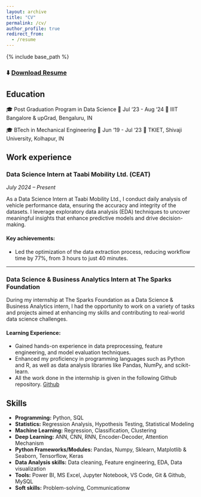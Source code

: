 ```yaml
---
layout: archive
title: "CV"
permalink: /cv/
author_profile: true
redirect_from:
  - /resume
---
```


{% include base_path %}

### ⬇️ [Download Resume](\files\DS_Nagraj_desai_resume.pdf)



Education
------
🎓 Post Graduation Program in Data Science
📅 Jul ‘23 - Aug ‘24
📍 IIIT Bangalore & upGrad, Bengaluru, IN

🎓 BTech in Mechanical Engineering
📅 Jun ‘19 - Jul ‘23
📍 TKIET, Shivaji University, Kolhapur, IN

Work experience
------
### Data Science Intern at Taabi Mobility Ltd. (CEAT)
_July 2024 – Present_

As a Data Science Intern at Taabi Mobility Ltd., I conduct daily analysis of vehicle performance data, ensuring the accuracy and integrity of the datasets. I leverage exploratory data analysis (EDA) techniques to uncover meaningful insights that enhance predictive models and drive decision-making.

#### Key achievements:

* Led the optimization of the data extraction process, reducing workflow time by 77%, from 3 hours to just 40 minutes.


------
### Data Science & Business Analytics Intern at The Sparks Foundation

During my internship at The Sparks Foundation as a Data Science & Business Analytics intern, I had the opportunity to work on a variety of tasks and projects aimed at enhancing my skills and contributing to real-world data science challenges.

#### Learning Experience:
  * Gained hands-on experience in data preprocessing, feature engineering, and model evaluation techniques.
  * Enhanced my proficiency in programming languages such as Python and R, as well as data analysis libraries like Pandas, NumPy, and scikit-learn.
  * All the work done in the internship is given in the following Github repository. [Github](https://github.com/NagrajADesai/TSF-GRIP-Tasks)


  
Skills
------
- **Programming:** Python, SQL 
- **Statistics:** Regression Analysis, Hypothesis Testing, Statistical Modeling
- **Machine Learning:** Regression, Classification, Clustering
- **Deep Learning:** ANN, CNN, RNN, Encoder-Decoder, Attention Mechanism
- **Python Frameworks/Modules:** Pandas, Numpy, Sklearn, Matplotlib & Seaborn, Tensorflow, Keras
- **Data Analysis skills:** Data cleaning, Feature engineering, EDA, Data visualization
- **Tools:** Power BI, MS Excel, Jupyter Notebook, VS Code, Git & Github, MySQL
- **Soft skills:** Problem-solving, Communicationw